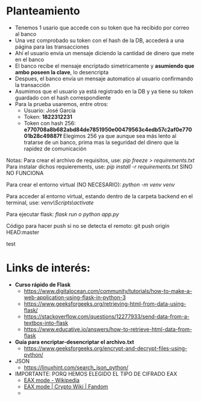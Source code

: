 # Planteamiento

- Tenemos 1 usario que accede con su token que ha recibido por correo al banco
- Una vez comprobado su token con el hash de la DB, accederá a una página para las transacciones
- Ahí el usuario envia un mensaje diciendo la cantidad de dinero que mete en el banco
- El banco recibe el mensaje encriptado simetricamente y  **asumiendo que ambo poseen la clave**, lo desencripta
- Despues, el banco envía un mensaje automatico al usuario confirmando la transacción
- Asumimos que el usuario ya está registrado en la DB y ya tiene su token guardado con el hash correspondiente
- Para la prueba usaremos, entre otros:
  - Usuario: José García
  - Token: **1822312231**
  - Token con hash 256: **e770708a8b682abd84de7851950e00479563c4edb57c2af0e77001b28c49887f**
    Elegimos 256 ya que aunque sea más lento al tratarse de un banco, prima mas la seguridad del dinero que la rapidez de comunicación

Notas:
Para crear el archivo de requisitos, use: *pip freeze > requirements.txt*
Para instalar dichos requierements, use: *pip install -r requirements.txt* SINO NO FUNCIONA

Para crear el entorno virtual (NO NECESARIO):
*python -m venv venv*

Para acceder al entorno virtual, estando dentro de la carpeta backend en el terminal, use:
*venv\Scripts\activate*

Para ejecutar flask: *flask run o python app.py*

Código para hacer push si no se detecta el remoto: git push origin HEAD:master

test

# Links de interés:

* **Curso rápido de Flask**
  * https://www.digitalocean.com/community/tutorials/how-to-make-a-web-application-using-flask-in-python-3
  * https://www.geeksforgeeks.org/retrieving-html-from-data-using-flask/
  * https://stackoverflow.com/questions/12277933/send-data-from-a-textbox-into-flask
  * https://www.educative.io/answers/how-to-retrieve-html-data-from-flask
* **Guía para encriptar-desencriptar el archivo.txt**
  * https://www.geeksforgeeks.org/encrypt-and-decrypt-files-using-python/
* JSON
  * https://linuxhint.com/search_json_python/
* IMPORTANTE: PORQ HEMOS ELEGIDO EL TIPO DE CIFRADO EAX
  * [EAX mode - Wikipedia](https://en.wikipedia.org/wiki/EAX_mode)
  * [EAX mode | Crypto Wiki | Fandom](https://cryptography.fandom.com/wiki/EAX_mode)
  *
